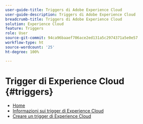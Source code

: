 ```yaml
---
user-guide-title: Triggers di Adobe Experience Cloud
user-guide-description: Triggers di Adobe Experience Cloud
breadcrumb-title: Triggers di Adobe Experience Cloud
solution: Experience Cloud
feature: Triggers
role: User
source-git-commit: 94ca96baaef706ace2ed131a5c2974371a5e0e57
workflow-type: ht
source-wordcount: '25'
ht-degree: 100%

---
```


# Trigger di Experience Cloud {#triggers}

* [Home](home.md)
* [Informazioni sui trigger di Experience Cloud](overview.md)
* [Creare un trigger di Experience Cloud](create.md)
